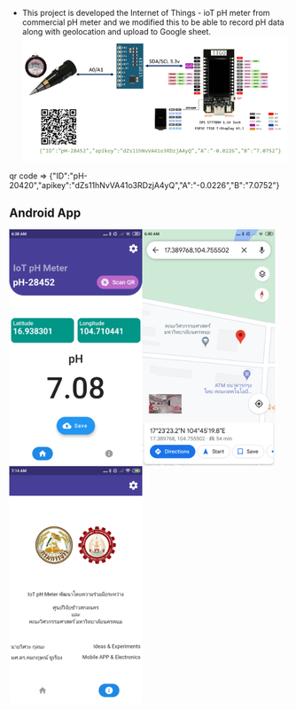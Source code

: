 * This project is developed the Internet of Things - ioT pH meter from commercial pH meter and we modified this to be able to record pH data along with geolocation and upload to Google sheet.
![ph_diagram](/images/ph_diagram_.png)

qr code  => {"ID":"pH-20420","apikey":"dZs11hNvVA41o3RDzjA4yQ","A":"-0.0226","B":"7.0752"}

## Android App

<img src="https://github.com/komkritc/ioT_pH/blob/master/images/screen_1.png" width=240 align="left" />
<img src="https://github.com/komkritc/ioT_pH/blob/master/images/screen_3.png" width=240 align="left" />
<img src="https://github.com/komkritc/ioT_pH/blob/master/images/screen_2.png" width=240 align="left" />

